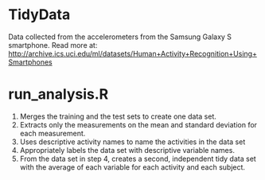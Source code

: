 # TidyData

 Data collected from the accelerometers from the Samsung Galaxy S smartphone.
 Read more at: http://archive.ics.uci.edu/ml/datasets/Human+Activity+Recognition+Using+Smartphones
 
 
# run_analysis.R 
1. Merges the training and the test sets to create one data set.
2. Extracts only the measurements on the mean and standard deviation for each measurement. 
3. Uses descriptive activity names to name the activities in the data set
4. Appropriately labels the data set with descriptive variable names. 
5. From the data set in step 4, creates a second, independent tidy data set with the average of each variable for each activity and each subject.
